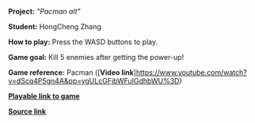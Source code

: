 **Project:** _"Pacman alt"_

**Student:** HongCheng Zhang

**How to play:** 
Press the WASD buttons to play. 

**Game goal:**
Kill 5 enemies after getting the power-up!

**Game reference:** 
Pacman ([**Video link**]https://www.youtube.com/watch?v=dScq4P5gn4A&pp=ygULcGFjbWFuIGdhbWU%3D)

[**Playable link to game**](https://zhang-ale.github.io/Fall2023-Game-625-Pacman/Build/)
 
[**Source link**](https://github.com/Zhang-Ale/Fall2023-Game-625-Pacman/tree/main)

